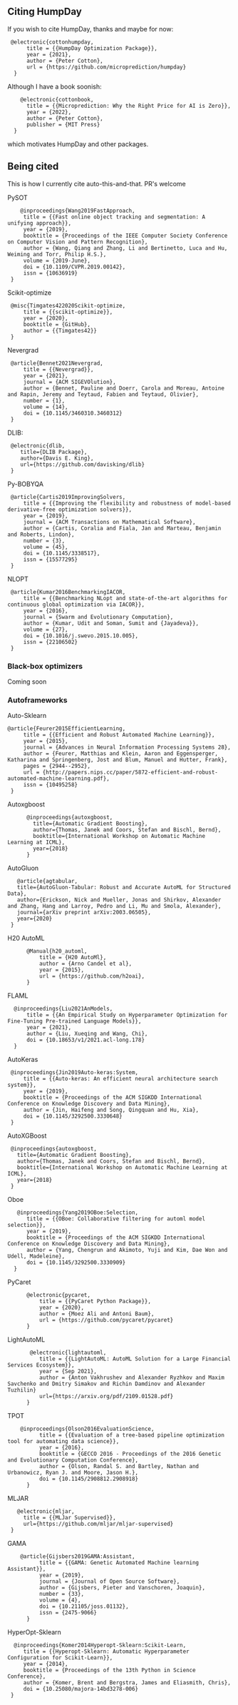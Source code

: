 ## Citing HumpDay

If you wish to cite HumpDay, thanks and maybe for now: 

     @electronic{cottonhumpday,
          title = {{HumpDay Optimization Package}},
          year = {2021},
          author = {Peter Cotton},
          url = {https://github.com/microprediction/humpday}
      }
      
 Although I have a book soonish: 
 
        @electronic{cottonbook,
          title = {{Microprediction: Why the Right Price for AI is Zero}},
          year = {2022},
          author = {Peter Cotton},
          publisher = {MIT Press}
      }
      
which motivates HumpDay and other packages.

## Being cited 
 
This is how I currently cite auto-this-and-that. PR's welcome 

PySOT

        @inproceedings{Wang2019FastApproach,
         title = {{Fast online object tracking and segmentation: A unifying approach}},
         year = {2019},
         booktitle = {Proceedings of the IEEE Computer Society Conference on Computer Vision and Pattern Recognition},
         author = {Wang, Qiang and Zhang, Li and Bertinetto, Luca and Hu, Weiming and Torr, Philip H.S.},
         volume = {2019-June},
         doi = {10.1109/CVPR.2019.00142},
         issn = {10636919}
     }

Scikit-optimize

     @misc{Timgates422020Scikit-optimize,
         title = {{scikit-optimize}},
         year = {2020},
         booktitle = {GitHub},
         author = {{Timgates42}}
     }


Nevergrad

     @article{Bennet2021Nevergrad,
         title = {{Nevergrad}},
         year = {2021},
         journal = {ACM SIGEVOlution},
         author = {Bennet, Pauline and Doerr, Carola and Moreau, Antoine and Rapin, Jeremy and Teytaud, Fabien and Teytaud, Olivier},
         number = {1},
         volume = {14},
         doi = {10.1145/3460310.3460312}
     }

DLIB:

     @electronic{dlib,
        title={DLIB Package},
        author={Davis E. King},
        url={https://github.com/davisking/dlib}
     }

Py-BOBYQA

     @article{Cartis2019ImprovingSolvers,
         title = {{Improving the flexibility and robustness of model-based derivative-free optimization solvers}},
         year = {2019},
         journal = {ACM Transactions on Mathematical Software},
         author = {Cartis, Coralia and Fiala, Jan and Marteau, Benjamin and Roberts, Lindon},
         number = {3},
         volume = {45},
         doi = {10.1145/3338517},
         issn = {15577295}
     }

NLOPT

     @article{Kumar2016BenchmarkingIACOR,
         title = {{Benchmarking NLopt and state-of-the-art algorithms for continuous global optimization via IACOR}},
         year = {2016},
         journal = {Swarm and Evolutionary Computation},
         author = {Kumar, Udit and Soman, Sumit and {Jayadeva}},
         volume = {27},
         doi = {10.1016/j.swevo.2015.10.005},
         issn = {22106502}
     }



### Black-box optimizers

Coming soon 
 
### Autoframeworks 
 
Auto-Sklearn
 
    @article{Feurer2015EfficientLearning,
         title = {{Efficient and Robust Automated Machine Learning}},
         year = {2015},
         journal = {Advances in Neural Information Processing Systems 28},
         author = {Feurer, Matthias and Klein, Aaron and Eggensperger, Katharina and Springenberg, Jost and Blum, Manuel and Hutter, Frank},
         pages = {2944--2952},
         url = {http://papers.nips.cc/paper/5872-efficient-and-robust-automated-machine-learning.pdf},
         issn = {10495258}
     }
     
Autoxgboost

          @inproceedings{autoxgboost,
            title={Automatic Gradient Boosting},
            author={Thomas, Janek and Coors, Stefan and Bischl, Bernd},
            booktitle={International Workshop on Automatic Machine Learning at ICML},
            year={2018}
          }
 
AutoGluon

       @article{agtabular,
       title={AutoGluon-Tabular: Robust and Accurate AutoML for Structured Data},
       author={Erickson, Nick and Mueller, Jonas and Shirkov, Alexander and Zhang, Hang and Larroy, Pedro and Li, Mu and Smola, Alexander},
       journal={arXiv preprint arXiv:2003.06505},
       year={2020}
     }
  
  
H20 AutoML

          @Manual{h20_automl,
              title = {H20 AutoMl},
              author = {Arno Candel et al},
              year = {2015},
              url = {https://github.com/h2oai},
          }

FLAML
 
      @inproceedings{Liu2021AnModels,
          title = {{An Empirical Study on Hyperparameter Optimization for Fine-Tuning Pre-trained Language Models}},
          year = {2021},
          author = {Liu, Xueqing and Wang, Chi},
          doi = {10.18653/v1/2021.acl-long.178}
      }

AutoKeras

     @inproceedings{Jin2019Auto-keras:System,
         title = {{Auto-keras: An efficient neural architecture search system}},
         year = {2019},
         booktitle = {Proceedings of the ACM SIGKDD International Conference on Knowledge Discovery and Data Mining},
         author = {Jin, Haifeng and Song, Qingquan and Hu, Xia},
         doi = {10.1145/3292500.3330648}
     }

AutoXGBoost

     @inproceedings{autoxgboost,
       title={Automatic Gradient Boosting},
       author={Thomas, Janek and Coors, Stefan and Bischl, Bernd},
       booktitle={International Workshop on Automatic Machine Learning at ICML},
       year={2018}
     }
 
 Oboe
 
       @inproceedings{Yang2019OBoe:Selection,
          title = {{OBoe: Collaborative filtering for automl model selection}},
          year = {2019},
          booktitle = {Proceedings of the ACM SIGKDD International Conference on Knowledge Discovery and Data Mining},
          author = {Yang, Chengrun and Akimoto, Yuji and Kim, Dae Won and Udell, Madeleine},
          doi = {10.1145/3292500.3330909}
      }
      
 PyCaret
 
 
          @electronic{pycaret,
              title = {{PyCaret Python Package}},
              year = {2020},
              author = {Moez Ali and Antoni Baum},
              url = {https://github.com/pycaret/pycaret}
          }
          
 LightAutoML
 
           @electronic{lightautoml,
              title = {{LightAutoML: AutoML Solution for a Large Financial Services Ecosystem}},
              year = {Sep 2021},
              author = {Anton Vakhrushev and Alexander Ryzhkov and Maxim Savchenko and Dmitry Simakov and Richin Damdinov and Alexander Tuzhilin}
              url={https://arxiv.org/pdf/2109.01528.pdf}
          }
 
 TPOT
 
        @inproceedings{Olson2016EvaluationScience,
              title = {{Evaluation of a tree-based pipeline optimization tool for automating data science}},
              year = {2016},
              booktitle = {GECCO 2016 - Proceedings of the 2016 Genetic and Evolutionary Computation Conference},
              author = {Olson, Randal S. and Bartley, Nathan and Urbanowicz, Ryan J. and Moore, Jason H.},
              doi = {10.1145/2908812.2908918}
          }
          
MLJAR
  
       @electronic{mljar,
         title = {{MLJar Supervised}},
         url={https://github.com/mljar/mljar-supervised}
     }
     
GAMA

        @article{Gijsbers2019GAMA:Assistant,
              title = {{GAMA: Genetic Automated Machine learning Assistant}},
              year = {2019},
              journal = {Journal of Open Source Software},
              author = {Gijsbers, Pieter and Vanschoren, Joaquin},
              number = {33},
              volume = {4},
              doi = {10.21105/joss.01132},
              issn = {2475-9066}
          }

 HyperOpt-Sklearn
 
 
      @inproceedings{Komer2014Hyperopt-Sklearn:Scikit-Learn,
         title = {{Hyperopt-Sklearn: Automatic Hyperparameter Configuration for Scikit-Learn}},
         year = {2014},
         booktitle = {Proceedings of the 13th Python in Science Conference},
         author = {Komer, Brent and Bergstra, James and Eliasmith, Chris},
         doi = {10.25080/majora-14bd3278-006}
     }

